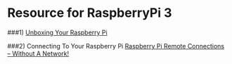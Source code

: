 # Resource for RaspberryPi 3

###1) [Unboxing Your Raspberry Pi](https://www.youtube.com/watch?v=-6OGuhLtKbU)

###2) Connecting To Your Raspberry Pi
[Raspberry Pi Remote Connections – Without A Network!](https://pihw.wordpress.com/guides/direct-network-connection/)
